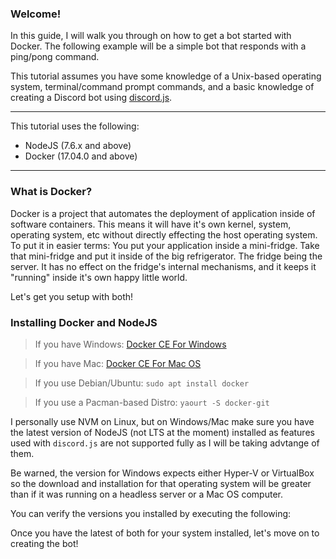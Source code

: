 ### Welcome!
In this guide, I will walk you through on how to get a bot started with Docker. The following example will be a simple bot that responds with a ping/pong command.

This tutorial assumes you have some knowledge of a Unix-based operating system, terminal/command prompt commands, and a basic knowledge of creating a Discord bot using [discord.js](https://github.com/hydrabolt/discord.js).

<hr />
This tutorial uses the following:

   - NodeJS (7.6.x and above)
   - Docker (17.04.0 and above)

<hr />

### What is Docker?
Docker is a project that automates the deployment of application inside of software containers. This means it will have it's own kernel, system, operating system, etc without directly effecting the host operating system. To put it in easier terms: You put your application inside a mini-fridge. Take that mini-fridge and put it inside of the big refrigerator. The fridge being the server. It has no effect on the fridge's internal mechanisms, and it keeps it "running" inside it's own happy little world.

</hr >

Let's get you setup with both!

### Installing Docker and NodeJS
  > If you have Windows: [Docker CE For Windows](https://store.docker.com/editions/community/docker-ce-desktop-windows)

  > If you have Mac: [Docker CE For Mac OS](https://store.docker.com/editions/community/docker-ce-desktop-mac)

  > If you use Debian/Ubuntu: ``sudo apt install docker``

  > If you use a Pacman-based Distro: ``yaourt -S docker-git``

I personally use NVM on Linux, but on Windows/Mac make sure you have the latest version of NodeJS (not LTS at the moment) installed as features used with ``discord.js`` are not supported fully as I will be taking advtange of them.

Be warned, the version for Windows expects either Hyper-V or VirtualBox so the download and installation for that operating system will be greater than if it was running on a headless server or a Mac OS computer.

You can verify the versions you installed by executing the following:


Once you have the latest of both for your system installed, let's move on to creating the bot!